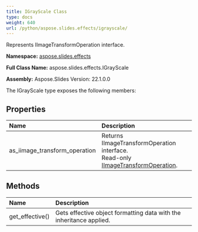 ```yaml
---
title: IGrayScale Class
type: docs
weight: 640
url: /python/aspose.slides.effects/igrayscale/
---
```


Represents IImageTransformOperation interface.

**Namespace:** [aspose.slides.effects](/python/aspose.slides.effects/)

**Full Class Name:** aspose.slides.effects.IGrayScale

**Assembly:**  Aspose.Slides Version: 22.1.0.0

The IGrayScale type exposes the following members:
## **Properties**
|**Name**|**Description**|
| :- | :- |
|as_iimage_transform_operation|Returns IImageTransformOperation interface.<br/>            Read-only [IImageTransformOperation](/python/aspose.slides.effects/iimagetransformoperation/).|
## **Methods**
|**Name**|**Description**|
| :- | :- |
|get_effective()|Gets effective object formatting data with the inheritance applied.|
